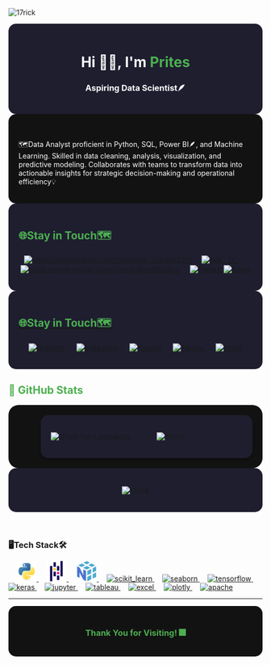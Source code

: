 <p>
    <img src="https://komarev.com/ghpvc/?username=17rick&label=Profile%20Views&color=0e75b6&style=flat" alt="17rick" />
</p>
<div align="center" style="background-color: #1e1e2f; padding: 20px; border-radius: 15px;">
  <h1 style="color: #ffffff;">Hi 🙋‍♂️, I'm <span style="color: #4caf50;">Prites</span></h1>
  <h3 style="color: #ffffff;">Aspiring Data Scientist🪶</h3>
</div>

<div style="padding: 20px; background-color: #121212; border-radius: 15px;">
  <h2 style="color: #4caf50;"></h2>
  <p style="color: #ffffff;">
    🗺️Data Analyst proficient in Python, SQL, Power BI🪶, and Machine Learning. Skilled in data cleaning, analysis, visualization, and predictive modeling. Collaborates with teams to transform data into actionable insights for strategic decision-making and operational efficiency💡
  </p>
</div>


<div style="padding: 20px; background-color: #1e1e2f; border-radius: 15px;">
    <h2 style="color: #4caf50;">🌐Stay in Touch🗺️</h2>
  <p align="center">
  <a href="https://www.linkedin.com/in/prites-306459237/" target="blank"><img align="center" src="https://raw.githubusercontent.com/rahuldkjain/github-profile-readme-generator/master/src/images/icons/Social/linked-in-alt.svg" alt="https://www.linkedin.com/in/prites-306459237/" height="30" width="40" /></a>&nbsp;&nbsp;&nbsp;&nbsp;
<a href="https://www.instagram.com/rick__17_/" target="blank"><img align="center" src="https://raw.githubusercontent.com/rahuldkjain/github-profile-readme-generator/master/src/images/icons/Social/instagram.svg" alt="rick__17_" height="30" width="40" />
</a>&nbsp;&nbsp;&nbsp;&nbsp;
<a href="https://www.kaggle.com/pritesbera" target="blank"><img align="center" src="https://raw.githubusercontent.com/rahuldkjain/github-profile-readme-generator/master/src/images/icons/Social/kaggle.svg" alt="https://www.kaggle.com/chandrakantbthakur" height="30" width="40" /></a>&nbsp;&nbsp;&nbsp;&nbsp;
<a href="https://x.com/PritesX" target="blank">
  <img align="center" src="https://img.freepik.com/premium-vector/new-twitter-logo-x-2023-twitter-x-logo-official-vector-download_691560-10797.jpg?semt=ais_hybrid" alt="PritesX" height="30" width="40" />
<a href="prtesbera17@gmail.com" target="blank">
   <img align="center" src="https://static.vecteezy.com/system/resources/previews/020/964/377/non_2x/gmail-mail-icon-for-web-design-free-png.png" alt="Gmail" height="30" width="40" /
</p>
</div>


<div style="padding: 20px; background-color: #1e1e2f; border-radius: 15px;">
  <h2 style="color: #4caf50;">🌐Stay in Touch🗺️</h2>
  <p align="center">
    <a href="https://www.linkedin.com/in/prites-306459237/" target="blank">
      <img align="center" src="https://raw.githubusercontent.com/rahuldkjain/github-profile-readme-generator/master/src/images/icons/Social/linked-in-alt.svg" alt="LinkedIn" height="30" width="40" />
    </a>&nbsp;&nbsp;&nbsp;&nbsp;
    <a href="https://www.instagram.com/rick__17_/" target="blank">
      <img align="center" src="https://raw.githubusercontent.com/rahuldkjain/github-profile-readme-generator/master/src/images/icons/Social/instagram.svg" alt="Instagram" height="30" width="40" />
    </a>&nbsp;&nbsp;&nbsp;&nbsp;
    <a href="https://www.kaggle.com/pritesbera" target="blank">
      <img align="center" src="https://raw.githubusercontent.com/rahuldkjain/github-profile-readme-generator/master/src/images/icons/Social/kaggle.svg" alt="Kaggle" height="30" width="40" />
    </a>&nbsp;&nbsp;&nbsp;&nbsp;
    <a href="https://x.com/PritesX" target="blank">
      <img align="center" src="https://img.freepik.com/premium-vector/new-twitter-logo-x-2023-twitter-x-logo-official-vector-download_691560-10797.jpg?semt=ais_hybrid" alt="Twitter" height="30" width="40" />
    </a>&nbsp;&nbsp;&nbsp;&nbsp;
    <!-- Gmail Link -->
    <a href="prtesbera17@gmail.com" target="blank">
      <img align="center" src="[https://encrypted-tbn0.gstatic.com/images?q=tbn:ANd9GcQxswJICXq7v8Gf_8iVxfcVI_T5aKKhcM45mCNq11WOcBTLopAbY_J67WH6kI7uTlQogBQ&usqp=CAU](https://mailmeteor.com/logos/assets/PNG/Gmail_Logo_512px.png)" alt="Gmail" height="30" width="40" />
    </a>
  </p>
</div>




<h2 style="color: #4caf50;">🥀 GitHub Stats</h2>
<div align="left" style="display: flex; justify-content: space-between; gap: 20px; padding: 20px; background-color: #121212; border-radius: 20px; flex-wrap: nowrap;">&nbsp;&nbsp;&nbsp;&nbsp;&nbsp;&nbsp;
  <div style="flex: 1; background-color: #1e1e2f; border-radius: 15px; padding: 20px; box-shadow: 0 4px 6px rgba(0, 0, 0, 0.2);">
    <p>
      <img src="https://github-readme-stats.vercel.app/api/top-langs?username=17rick&show_icons=true&locale=en&layout=compact&theme=react&hide_border=true&bg_color=1e1e2f" alt="17rick Top Languages" />&nbsp;&nbsp;&nbsp;&nbsp;&nbsp;&nbsp;&nbsp;&nbsp;&nbsp;&nbsp;&nbsp;&nbsp;
      <img src="https://github-readme-stats.vercel.app/api?username=17rick&show_icons=true&locale=en&theme=react&hide_border=true&bg_color=1e1e2f" alt="17rick" />
    </p>
  </div>
</div>

<div align="center" style="background-color: #1e1e2f; border-radius: 15px; padding: 20px;">
  <p>
    <img align="center" src="https://github-readme-streak-stats.herokuapp.com/?user=17rick&theme=react&hide_border=true&background=1e1e2f" alt="17rick" />
  </p>
</div>


&nbsp;
<h3 align="left">🖥️Tech Stack🛠️</h3>
<p align="left"> &nbsp;&nbsp;&nbsp;
  <a href="https://www.python.org" target="blank" rel="noreferrer"> 
    <img src="https://raw.githubusercontent.com/devicons/devicon/master/icons/python/python-original.svg" alt="python" width="40" height="40"/> 
  </a> &nbsp;&nbsp;&nbsp;
  <a href="https://pandas.pydata.org/" target="blank" rel="noreferrer"> 
    <img src="https://raw.githubusercontent.com/devicons/devicon/2ae2a900d2f041da66e950e4d48052658d850630/icons/pandas/pandas-original.svg" alt="pandas" width="40" height="40"/> 
  </a> &nbsp;&nbsp;&nbsp;
  <a href="https://numpy.org/" target="blank" rel="noreferrer"> 
    <img src="https://raw.githubusercontent.com/devicons/devicon/master/icons/numpy/numpy-original.svg" alt="numpy" width="40" height="40"/> 
  </a> &nbsp;&nbsp;&nbsp;
  <a href="https://scikit-learn.org/" target="blank" rel="noreferrer"> 
    <img src="https://upload.wikimedia.org/wikipedia/commons/0/05/Scikit_learn_logo_small.svg" alt="scikit_learn" width="40" height="40"/> 
  </a> &nbsp;&nbsp;&nbsp;
  <a href="https://seaborn.pydata.org/" target="blank" rel="noreferrer"> 
    <img src="https://seaborn.pydata.org/_images/logo-mark-lightbg.svg" alt="seaborn" width="40" height="40"/> 
  </a> &nbsp;&nbsp;&nbsp;
  <a href="https://www.tensorflow.org" target="blank" rel="noreferrer"> 
    <img src="https://www.vectorlogo.zone/logos/tensorflow/tensorflow-icon.svg" alt="tensorflow" width="40" height="40"/> 
  </a> &nbsp;&nbsp;&nbsp;
  <a href="https://keras.io/" target="blank" rel="noreferrer"> 
    <img src="https://keras.io/img/logo.png" alt="keras" width="40" height="40"/> 
  </a> &nbsp;&nbsp;&nbsp;
  <a href="https://jupyter.org/" target="blank" rel="noreferrer"> 
    <img src="https://jupyter.org/assets/homepage/main-logo.svg" alt="jupyter" width="40" height="40"/> 
  </a> &nbsp;&nbsp;&nbsp;
  <a href="https://www.tableau.com/" target="_blank" rel="noreferrer"> 
    <img src="https://encrypted-tbn0.gstatic.com/images?q=tbn:ANd9GcRIdD07Wmb_onuF5t2hwRKrBH7HYc7fCE0A0A&s" alt="tableau" width="40" height="40"/> 
  </a> &nbsp;&nbsp;&nbsp;
  <a href="https://www.microsoft.com/en-us/microsoft-365/excel" target="_blank" rel="noreferrer"> 
    <img src="https://encrypted-tbn0.gstatic.com/images?q=tbn:ANd9GcSD4lkgTaFtjkK6L66jnBQtI4tL57CmU_vhzA&s" alt="excel" width="40" height="40"/> 
  </a> &nbsp;&nbsp;&nbsp;
  <a href="https://plotly.com/" target="_blank" rel="noreferrer"> 
    <img src="https://encrypted-tbn0.gstatic.com/images?q=tbn:ANd9GcR6UTPV9TTPThzYSFv8Ps9o4hdlr84SRn_f5g&s" alt="plotly" width="40" height="40"/> 
  </a>&nbsp;&nbsp;&nbsp;
  <a href="https://www.apache.org/" target="_blank" rel="noreferrer"> 
    <img src="https://www.vectorlogo.zone/logos/apache/apache-icon.svg" alt="apache" width="40" height="40"/> 
  </a> 
</p>

----
<div align="center" style="padding: 20px; background-color: #121212; border-radius: 15px;">
  <h3 style="color: #4caf50;">Thank You for Visiting! 🎆</h3>
</div>


